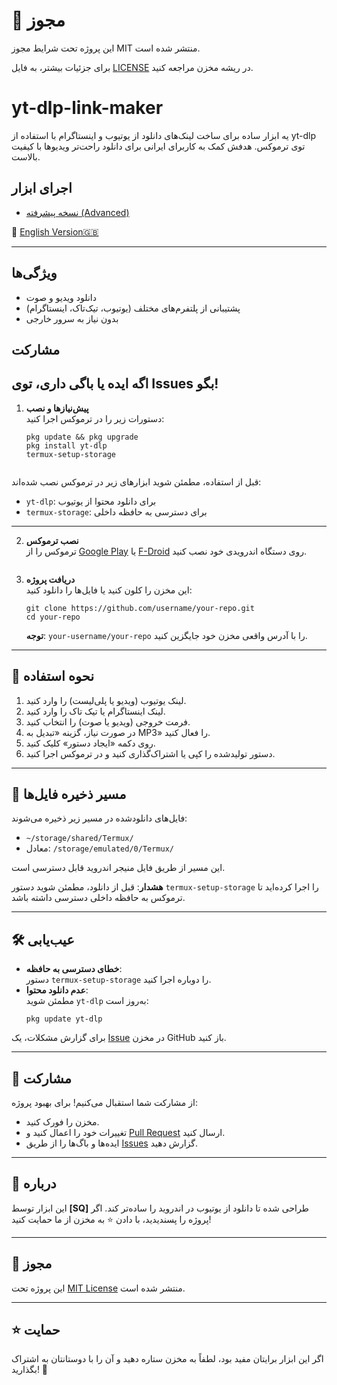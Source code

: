 # 📜 مجوز

این پروژه تحت شرایط مجوز MIT منتشر شده است.

برای جزئیات بیشتر، به فایل [LICENSE](LICENSE) در ریشه مخزن مراجعه کنید.

# yt-dlp-link-maker
یه ابزار ساده برای ساخت لینک‌های دانلود از یوتیوب و اینستاگرام با استفاده از yt-dlp توی ترموکس. هدفش کمک به کاربرای ایرانی برای دانلود راحت‌تر ویدیوها با کیفیت بالاست.


## اجرای ابزار 

- [نسخه پیشرفته (Advanced)](https://sqsh1.github.io/yt-dlp-link-maker/index.html)
 
🔗 [English Version🇬🇧](README.md)

---

## ویژگی‌ها
- دانلود ویدیو و صوت
- پشتیبانی از پلتفرم‌های مختلف (یوتیوب، تیک‌تاک، اینستاگرام)
- بدون نیاز به سرور خارجی

## مشارکت
اگه ایده یا باگی داری، توی Issues بگو!
---

1. **پیش‌نیازها و نصب**  
   دستورات زیر را در ترموکس اجرا کنید:  
   ```
   pkg update && pkg upgrade
   pkg install yt-dlp
   termux-setup-storage


قبل از استفاده، مطمئن شوید ابزارهای زیر در ترموکس نصب شده‌اند:

- `yt-dlp`: برای دانلود محتوا از یوتیوب  
- `termux-storage`: برای دسترسی به حافظه داخلی  

---



2. **نصب ترموکس**  
   ترموکس را از [Google Play](https://play.google.com/store/apps/details?id=com.termux) یا [F-Droid](https://f-droid.org/packages/com.termux/) روی دستگاه اندرویدی خود نصب کنید.

   ```

3. **دریافت پروژه**  
   این مخزن را کلون کنید یا فایل‌ها را دانلود کنید:  
   ```
   git clone https://github.com/username/your-repo.git
   cd your-repo
   ```

   **توجه**: `your-username/your-repo` را با آدرس واقعی مخزن خود جایگزین کنید.

---

## 🚀 نحوه استفاده

1. لینک یوتیوب (ویدیو یا پلی‌لیست) را وارد کنید.
2. لینک اینستاگرام یا تیک تاک را وارد کنید.
3. فرمت خروجی (ویدیو یا صوت) را انتخاب کنید.  
4. در صورت نیاز، گزینه «تبدیل به MP3» را فعال کنید.  
5. روی دکمه «ایجاد دستور» کلیک کنید.  
6. دستور تولیدشده را کپی یا اشتراک‌گذاری کنید و در ترموکس اجرا کنید.  

---

## 📂 مسیر ذخیره فایل‌ها

فایل‌های دانلودشده در مسیر زیر ذخیره می‌شوند:  
- `~/storage/shared/Termux/`  
- معادل: `/storage/emulated/0/Termux/`  

این مسیر از طریق فایل منیجر اندروید قابل دسترسی است.  

**هشدار**: قبل از دانلود، مطمئن شوید دستور `termux-setup-storage` را اجرا کرده‌اید تا ترموکس به حافظه داخلی دسترسی داشته باشد.

---

## 🛠️ عیب‌یابی

- **خطای دسترسی به حافظه**:  
  دستور `termux-setup-storage` را دوباره اجرا کنید.  
- **عدم دانلود محتوا**:  
  مطمئن شوید `yt-dlp` به‌روز است:  
  ```
  pkg update yt-dlp
  ```

برای گزارش مشکلات، یک [Issue](https://github.com/your-username/your-repo/issues) در مخزن GitHub باز کنید.

---

## 🤝 مشارکت

از مشارکت شما استقبال می‌کنیم! برای بهبود پروژه:  
- مخزن را فورک کنید.  
- تغییرات خود را اعمال کنید و [Pull Request](https://github.com/your-username/your-repo/pulls) ارسال کنید.  
- ایده‌ها و باگ‌ها را از طریق [Issues](https://github.com/your-username/your-repo/issues) گزارش دهید.  

---

## 📌 درباره

این ابزار توسط **[SQ]** طراحی شده تا دانلود از یوتیوب در اندروید را ساده‌تر کند. اگر پروژه را پسندیدید، با دادن ⭐ به مخزن از ما حمایت کنید!

---

## 📜 مجوز

این پروژه تحت [MIT License](https://opensource.org/licenses/MIT) منتشر شده است.

---

## ⭐ حمایت

اگر این ابزار برایتان مفید بود، لطفاً به مخزن ستاره دهید و آن را با دوستانتان به اشتراک بگذارید! 🌟
